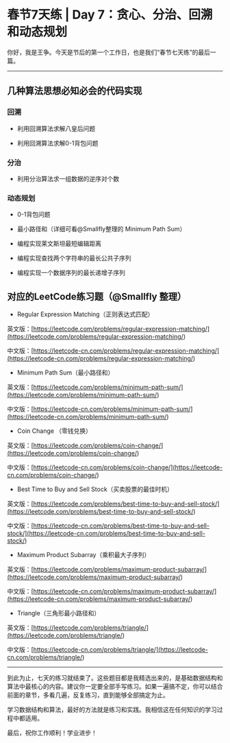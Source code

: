 # 春节7天练 \| Day 7：贪心、分治、回溯和动态规划

你好，我是王争。今天是节后的第一个工作日，也是我们“春节七天练”的最后一篇。

---

## 几种算法思想必知必会的代码实现

### 回溯

- 利用回溯算法求解八皇后问题

- 利用回溯算法求解0-1背包问题


<!-- -->

### 分治

- 利用分治算法求一组数据的逆序对个数

<!-- -->

### 动态规划

- 0-1背包问题

- 最小路径和（详细可看@Smallfly整理的 Minimum Path Sum）

- 编程实现莱文斯坦最短编辑距离

- 编程实现查找两个字符串的最长公共子序列

- 编程实现一个数据序列的最长递增子序列


<!-- -->

## 对应的LeetCode练习题（@Smallfly 整理）

- Regular Expression Matching（正则表达式匹配）

<!-- -->

英文版：[https://leetcode.com/problems/regular-expression-matching/](<https://leetcode.com/problems/regular-expression-matching/>)

中文版：[https://leetcode-cn.com/problems/regular-expression-matching/](<https://leetcode-cn.com/problems/regular-expression-matching/>)

- Minimum Path Sum（最小路径和）

<!-- -->

英文版：[https://leetcode.com/problems/minimum-path-sum/](<https://leetcode.com/problems/minimum-path-sum/>)

中文版：[https://leetcode-cn.com/problems/minimum-path-sum/](<https://leetcode-cn.com/problems/minimum-path-sum/>)

<!-- [[[read_end]]] -->

- Coin Change （零钱兑换）

<!-- -->

英文版：[https://leetcode.com/problems/coin-change/](<https://leetcode.com/problems/coin-change/>)

中文版：[https://leetcode-cn.com/problems/coin-change/](<https://leetcode-cn.com/problems/coin-change/>)

- Best Time to Buy and Sell Stock（买卖股票的最佳时机）

<!-- -->

英文版：[https://leetcode.com/problems/best-time-to-buy-and-sell-stock/](<https://leetcode.com/problems/best-time-to-buy-and-sell-stock/>)

中文版：[https://leetcode-cn.com/problems/best-time-to-buy-and-sell-stock/](<https://leetcode-cn.com/problems/best-time-to-buy-and-sell-stock/>)

- Maximum Product Subarray（乘积最大子序列）

<!-- -->

英文版：[https://leetcode.com/problems/maximum-product-subarray/](<https://leetcode.com/problems/maximum-product-subarray/>)

中文版：[https://leetcode-cn.com/problems/maximum-product-subarray/](<https://leetcode-cn.com/problems/maximum-product-subarray/>)

- Triangle（三角形最小路径和）

<!-- -->

英文版：[https://leetcode.com/problems/triangle/](<https://leetcode.com/problems/triangle/>)

中文版：[https://leetcode-cn.com/problems/triangle/](<https://leetcode-cn.com/problems/triangle/>)

---

到此为止，七天的练习就结束了。这些题目都是我精选出来的，是基础数据结构和算法中最核心的内容。建议你一定要全部手写练习。如果一遍搞不定，你可以结合前面的章节，多看几遍，反复练习，直到能够全部搞定为止。

学习数据结构和算法，最好的方法就是练习和实践。我相信这在任何知识的学习过程中都适用。

最后，祝你工作顺利！学业进步！

